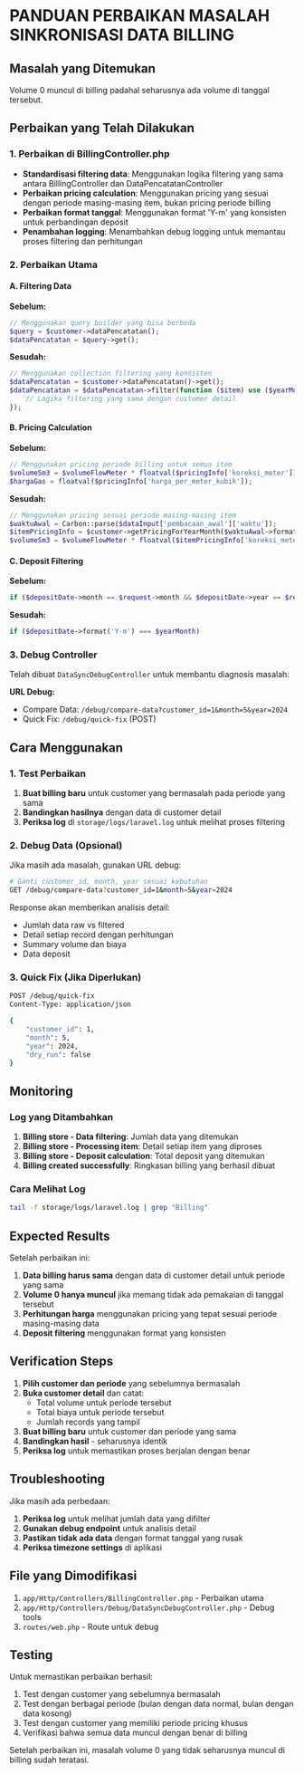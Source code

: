 # PANDUAN PERBAIKAN MASALAH SINKRONISASI DATA BILLING

## Masalah yang Ditemukan
Volume 0 muncul di billing padahal seharusnya ada volume di tanggal tersebut.

## Perbaikan yang Telah Dilakukan

### 1. Perbaikan di BillingController.php
- **Standardisasi filtering data**: Menggunakan logika filtering yang sama antara BillingController dan DataPencatatanController
- **Perbaikan pricing calculation**: Menggunakan pricing yang sesuai dengan periode masing-masing item, bukan pricing periode billing
- **Perbaikan format tanggal**: Menggunakan format 'Y-m' yang konsisten untuk perbandingan deposit
- **Penambahan logging**: Menambahkan debug logging untuk memantau proses filtering dan perhitungan

### 2. Perbaikan Utama

#### A. Filtering Data
**Sebelum:**
```php
// Menggunakan query builder yang bisa berbeda
$query = $customer->dataPencatatan();
$dataPencatatan = $query->get();
```

**Sesudah:**
```php
// Menggunakan collection filtering yang konsisten
$dataPencatatan = $customer->dataPencatatan()->get();
$dataPencatatan = $dataPencatatan->filter(function ($item) use ($yearMonth) {
    // Logika filtering yang sama dengan customer detail
});
```

#### B. Pricing Calculation
**Sebelum:**
```php
// Menggunakan pricing periode billing untuk semua item
$volumeSm3 = $volumeFlowMeter * floatval($pricingInfo['koreksi_meter']);
$hargaGas = floatval($pricingInfo['harga_per_meter_kubik']);
```

**Sesudah:**
```php
// Menggunakan pricing sesuai periode masing-masing item
$waktuAwal = Carbon::parse($dataInput['pembacaan_awal']['waktu']);
$itemPricingInfo = $customer->getPricingForYearMonth($waktuAwal->format('Y-m'), $waktuAwal);
$volumeSm3 = $volumeFlowMeter * floatval($itemPricingInfo['koreksi_meter']);
```

#### C. Deposit Filtering
**Sebelum:**
```php
if ($depositDate->month == $request->month && $depositDate->year == $request->year)
```

**Sesudah:**
```php
if ($depositDate->format('Y-m') === $yearMonth)
```

### 3. Debug Controller
Telah dibuat `DataSyncDebugController` untuk membantu diagnosis masalah:

**URL Debug:**
- Compare Data: `/debug/compare-data?customer_id=1&month=5&year=2024`
- Quick Fix: `/debug/quick-fix` (POST)

## Cara Menggunakan

### 1. Test Perbaikan
1. **Buat billing baru** untuk customer yang bermasalah pada periode yang sama
2. **Bandingkan hasilnya** dengan data di customer detail
3. **Periksa log** di `storage/logs/laravel.log` untuk melihat proses filtering

### 2. Debug Data (Opsional)
Jika masih ada masalah, gunakan URL debug:

```bash
# Ganti customer_id, month, year sesuai kebutuhan
GET /debug/compare-data?customer_id=1&month=5&year=2024
```

Response akan memberikan analisis detail:
- Jumlah data raw vs filtered
- Detail setiap record dengan perhitungan
- Summary volume dan biaya
- Data deposit

### 3. Quick Fix (Jika Diperlukan)
```bash
POST /debug/quick-fix
Content-Type: application/json

{
    "customer_id": 1,
    "month": 5,
    "year": 2024,
    "dry_run": false
}
```

## Monitoring

### Log yang Ditambahkan
1. **Billing store - Data filtering**: Jumlah data yang ditemukan
2. **Billing store - Processing item**: Detail setiap item yang diproses
3. **Billing store - Deposit calculation**: Total deposit yang ditemukan
4. **Billing created successfully**: Ringkasan billing yang berhasil dibuat

### Cara Melihat Log
```bash
tail -f storage/logs/laravel.log | grep "Billing"
```

## Expected Results

Setelah perbaikan ini:
1. **Data billing harus sama** dengan data di customer detail untuk periode yang sama
2. **Volume 0 hanya muncul** jika memang tidak ada pemakaian di tanggal tersebut
3. **Perhitungan harga** menggunakan pricing yang tepat sesuai periode masing-masing data
4. **Deposit filtering** menggunakan format yang konsisten

## Verification Steps

1. **Pilih customer dan periode** yang sebelumnya bermasalah
2. **Buka customer detail** dan catat:
   - Total volume untuk periode tersebut
   - Total biaya untuk periode tersebut
   - Jumlah records yang tampil
3. **Buat billing baru** untuk customer dan periode yang sama
4. **Bandingkan hasil** - seharusnya identik
5. **Periksa log** untuk memastikan proses berjalan dengan benar

## Troubleshooting

Jika masih ada perbedaan:
1. **Periksa log** untuk melihat jumlah data yang difilter
2. **Gunakan debug endpoint** untuk analisis detail
3. **Pastikan tidak ada data** dengan format tanggal yang rusak
4. **Periksa timezone settings** di aplikasi

## File yang Dimodifikasi

1. `app/Http/Controllers/BillingController.php` - Perbaikan utama
2. `app/Http/Controllers/Debug/DataSyncDebugController.php` - Debug tools
3. `routes/web.php` - Route untuk debug

## Testing

Untuk memastikan perbaikan berhasil:

1. Test dengan customer yang sebelumnya bermasalah
2. Test dengan berbagai periode (bulan dengan data normal, bulan dengan data kosong)
3. Test dengan customer yang memiliki periode pricing khusus
4. Verifikasi bahwa semua data muncul dengan benar di billing

Setelah perbaikan ini, masalah volume 0 yang tidak seharusnya muncul di billing sudah teratasi.
